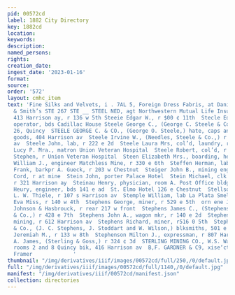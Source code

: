 ```yaml
---
pid: 00572cd
label: 1882 City Directory
key: 1882cd
location: 
keywords: 
description: 
named_persons: 
rights: 
creation_date: 
ingest_date: '2023-01-16'
format: 
source: 
order: '572'
layout: cmhc_item
text: 'Fine Silks and Velvets, i . 7AL 5, Foreign Dress Fabris, at Daniels, Fisher
  & Smith’s STE 267 STE __ STEEL NED, agt Northwestern Mutual Life Insurance Co.,
  413 Harrison ay, r 136 w 5th Steeie Edgar W., r $00 ¢ 11th  Stecle Edmund W., tel
  operator, bds Cadillac House Steele George C., (George C. Steele & Co.,) r room
  26, Quincy  STEELE GEORGE C. & CO., (George O. Steele,) hate, caps and men’s furnishing
  goods, 404 Harrison av  Steele Irvine W., (Needles, Steele & Co.,) r 202 Harrison
  av  Steele John, lab, r 222 e 2d  Steele Laura Mrs, col’d, laundry, r 144 e 7th  Steele
  Lucy P. Mra., matron Union Veteran Hospital  Steele Robert, col’d, r 313 w 2d  Steele
  Stephen, r Union Veteran Hospital  Steen Elizabeth Mrs., boarding, head e 7th  Steen
  William J., engineer Matchless Mine, r 330 e 6th  Steffen Herman, lab, r 404 w Chestnut  Stegner
  Frank, barkpr A. Gueck, r 203 w Chestnut  Steiger John B., mining engineer Silver
  Cord, r at mine  Stein John, porter Palace Hotel  Stein Michael, clk Monheimer Bros.,
  r 321 Harrison ay  Steinau Henry, physician, room A. Post Office bldg  Steinbock
  Heury, engineer, bds 141 e ad  St. Elmo Hotel 126 e Chestnut  Stellson F. B., assayer
  L. W. Thiele, r 107 s Harrison av  Stemple William, lab La Plata Smelter  Stonlund
  Eva Miss, r 140 w 4th  Stephens George, miner, r 529 e 5th  orn ene James, painter
  Johnson & Hasbrouck, r rear 217 w front  Stephens James C., (Stephens, Stoddard
  & Co.,) r 428 e 7th  Stephens John A., wagon mkr, r 140 e 2d  Stephens Joseph N.,
  mining, r 612 Harrison av  Stephens Richard, miner, r516 0 5th  Stephens, Stoddart
  & Co., (J. C. Stephens, J. Stoddart and W. Wilson,) blksmiths, 501 e 7th  Stephenson
  Jeremiah M., r 133 w 8th  Stephenson Milton J., expressman, r 807 Harrison av  Sterling
  A. James, (Sterling & Goss,) r 324 ¢ 3d  STERLING MINING CO., W.S. Ward, gen] manager,
  rooms 2 and 8 Quincy bik, 416 Harrison av  B,F. GARDNER & C9, xise‘ctationery, Picture
  Framer             '
thumbnail: "/img/derivatives/iiif/images/00572cd/full/250,/0/default.jpg"
full: "/img/derivatives/iiif/images/00572cd/full/1140,/0/default.jpg"
manifest: "/img/derivatives/iiif/00572cd/manifest.json"
collection: directories
---
```

